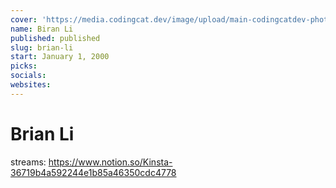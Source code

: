 ```yaml
---
cover: 'https://media.codingcat.dev/image/upload/main-codingcatdev-photo/podcast-guest/'
name: Biran Li
published: published
slug: brian-li
start: January 1, 2000
picks: 
socials:
websites:
---
```


# Brian Li

streams: https://www.notion.so/Kinsta-36719b4a592244e1b85a46350cdc4778
